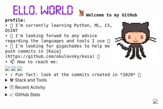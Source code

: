 <img src="res/README/helloworld.gif" height="41" width="237">  

<img src="res/README/popcat.gif" height="25" width="22">
<span style="font-family: monospace; font-weight: bold;">Welcome to my GitHub profile:</span>

<img align="right" src="res/README/octocat-anime.gif" width="150">
<br>
<span style="font-family: monospace;">• 🌱 I’m currently learning Python, ML, CS, OSINT</span>
<br>
<span style="font-family: monospace;">• 💬 I'm looking forwad to any advice regarding the languages and tools I use 💜</span>
<br> 
<span style="font-family: monospace;">• 💞️ I'm looking for gigachades to help me push commits in [Kaia](https://github.com/okulovsky/kaia) 🍆</span>
<br>
<span style="font-family: monospace;">• 📫 How to reach me:  </span>
<br>
  <a href="https://t.me/another_one_engineer">
    <img src="https://img.shields.io/badge/Telegram-2CA5E0?&logo=telegram&logoColor=white"></a>
  <a href="https://www.linkedin.com/in/another-one-engineer/">
    <img src="https://img.shields.io/badge/-LinkedIn-blue?&logo=linkedin&logoColor=white"></a>
  <a href="mailto:another.one.employee@protonmail.com">
    <img src="https://img.shields.io/badge/ProtonMail-8B89CC?&logo=protonmail&logoColor=white"></a>  
<br>
<span style="font-family: monospace;">• ⚡ Fun fact: look at the commits created in *2020* 👀</span>

<details>
  <summary>🛠️ Stack and Tools</summary>

  | ***Main stack:***<br><br>![C#](https://img.shields.io/badge/C%23-%23239120.svg?logo=c-sharp&logoColor=white)![.Net](https://img.shields.io/badge/.NET-512BD4?logo=dotnet&logoColor=white)![ASP.NET Core](https://img.shields.io/badge/ASP.NET%20Core-5C2D91?style=flat&logo=.net&logoColor=white)![Docker](https://img.shields.io/badge/docker-%230db7ed.svg?style=flat&logo=docker&logoColor=white)![MicrosoftSQLServer](https://img.shields.io/badge/Microsoft%20SQL%20Sever-CC2927?logo=microsoft%20sql%20server&logoColor=white)![Postgres](https://img.shields.io/badge/Postgres-%23316192.svg?logo=postgresql&logoColor=white)![Azure DevOps](https://img.shields.io/badge/Azure_DevOps-0078D7?logo=azure-devops&logoColor=white)![Apache Kafka](https://img.shields.io/badge/Apache%20Kafka-000?style=flat&logo=apachekafka)![Swagger](https://img.shields.io/badge/-Swagger-%23Clojure?logo=swagger&logoColor=white)![Grafana](https://img.shields.io/badge/Grafana-F2F4F9?logo=grafana&logoColor=orange&labelColor=F2F4F9)![Prometheus](https://img.shields.io/badge/Prometheus-000000?logo=prometheus&labelColor=000000)![ElasticSearch](https://img.shields.io/badge/-ElasticSearch-005571?style=flat&logo=elasticsearch)![SonarQube](https://img.shields.io/badge/SonarQube-black?style=flat&logo=sonarqube&logoColor=4E9BCD)![Git](https://img.shields.io/badge/git-%23F05033.svg?logo=git&logoColor=white)![GitHub](https://img.shields.io/badge/GitHub-%23121011.svg?logo=github&logoColor=white) | *I also have a little experience with:*<br><br>![Selenium](https://img.shields.io/badge/-Selenium-%43B02A?logo=selenium&logoColor=white)![Postman](https://img.shields.io/badge/Postman-FF6C37?logo=postman&logoColor=white)![Azure Functions](https://img.shields.io/badge/Azure_Functions-0062AD?logo=azure-functions&logoColor=white)![AWS](https://img.shields.io/badge/AWS-%23FF9900.svg?style=flat&logo=amazon-aws&logoColor=white)![GitHub Actions](https://img.shields.io/badge/GitHub_Actions-%232671E5.svg?logo=githubactions&logoColor=white)![Bootstrap](https://img.shields.io/badge/Bootstrap-%23563D7C.svg?logo=bootstrap&logoColor=white)![HTML5](https://img.shields.io/badge/HTML5-%23E34F26.svg?logo=html5&logoColor=white)![JavaScript](https://img.shields.io/badge/JavaScript-%23323330.svg?logo=javascript&logoColor=%23F7DF1E)![NodeJS](https://img.shields.io/badge/node.js-6DA55F?style=flat&logo=node.js&logoColor=white)![React](https://img.shields.io/badge/react-%2320232a.svg?style=flat&logo=react&logoColor=%2361DAFB)![Linux](https://img.shields.io/badge/Linux-FCC624?style=flat&logo=linux&logoColor=black) |
  | ------------- | ------------- |

</details>

<details>
  <summary>🕑 Recent Activity</summary>

  <br>

![GitHub activity graph](https://github-readme-activity-graph.vercel.app/graph?username=4n07h3r-0n3-3n61n33r&hide_title=true&hide_border=true&area=true&bg_color=0e0707&color=e3dede&line=8e2de5)

<!--START_SECTION:activity-->
1. ❌ Assigned PR [#41](undefined) in [4n07h3r-0n3-3n61n33r/tdpdne-telegram-bot](https://github.com/4n07h3r-0n3-3n61n33r/tdpdne-telegram-bot)
2. ❌ Closed PR [#39](undefined) in [4n07h3r-0n3-3n61n33r/tdpdne-telegram-bot](https://github.com/4n07h3r-0n3-3n61n33r/tdpdne-telegram-bot)
3. 💪 Opened PR [#4](https://github.com/another-one-employee/Selenium.WebDriverExtensions/pull/4) in [another-one-employee/Selenium.WebDriverExtensions](https://github.com/another-one-employee/Selenium.WebDriverExtensions)
4. 🚀 Published release [v1.2.1](https://github.com/another-one-employee/tdpdne-telegram-bot/releases/tag/v1.2.1) in [another-one-employee/tdpdne-telegram-bot](https://github.com/another-one-employee/tdpdne-telegram-bot)
5. 🎉 Merged PR [#40](https://github.com/another-one-employee/tdpdne-telegram-bot/pull/40) in [another-one-employee/tdpdne-telegram-bot](https://github.com/another-one-employee/tdpdne-telegram-bot)
<!--END_SECTION:activity-->

</details>

<details>
  <summary>📈 GitHub Stats</summary>

  <br>

  | <a><img align="center" src="https://github-readme-stats.vercel.app/api?username=4n07h3r-0n3-3n61n33r&count_private=true&show_icons=true&hide_title=true&bg_color=15,0e0707,8e2de5&border_color=0e0707&title_color=fdf1da&icon_color=8e2de5&text_color=fdf1da" /></a> | <a><img align="center" src="https://github-readme-stats.vercel.app/api/top-langs/?username=4n07h3r-0n3-3n61n33r&layout=compact&bg_color=15,8e2de5,0e0707&border_color=0e0707&title_color=fdf1da&text_color=fdf1da" /></a> |
| ------------- | ------------- |

</details>

<img align="right" src="https://komarev.com/ghpvc/?username=4n07h3r-0n3-3n61n33r&color=8e2de5">
